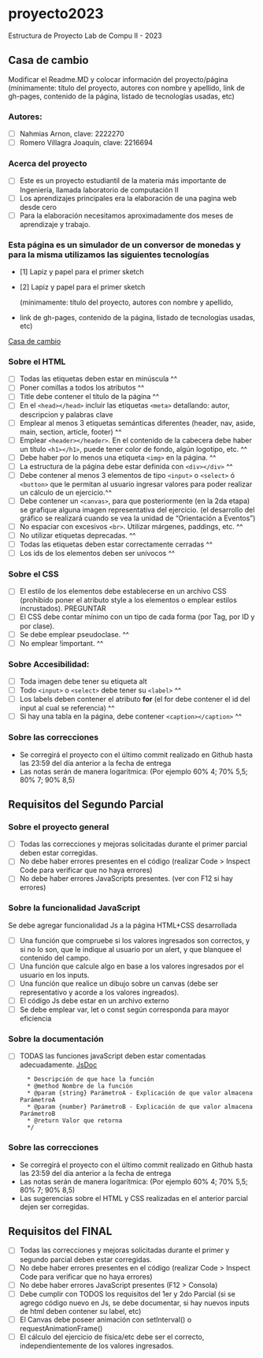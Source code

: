 # proyecto2023
Estructura de Proyecto Lab de Compu II - 2023

## Casa de cambio
Modificar el Readme.MD y colocar información del proyecto/página (mínimamente: título del proyecto, autores con nombre y apellido, 
link de gh-pages, contenido de la página,  listado de tecnologías usadas, etc)

### Autores:
- [ ] Nahmias Arnon, clave: 2222270
- [ ] Romero Villagra Joaquín, clave: 2216694

### Acerca del proyecto
- [ ] Este es un proyecto estudiantil de la materia más importante de Ingeniería, llamada laboratorio de computación II
- [ ] Los aprendizajes principales era la elaboración de una pagina web desde cero
- [ ] Para la elaboración necesitamos aproximadamente dos meses de aprendizaje y trabajo.

### Esta página es un simulador de un conversor de monedas y para la misma utilizamos las siguientes tecnologías
- [1] Lapiz y papel para el primer sketch
- [2] Lapiz y papel para el primer sketch


  (mínimamente: título del proyecto, autores con nombre y apellido,
- link de gh-pages, contenido de la página, listado de tecnologías usadas, etc)

[Casa de cambio](http://localhost:63342/proyecto2023-nahmias_romero/index.html?_ijt=4jbep5pi40uj1v4gtmnvmblrt0)



### Sobre el HTML
- [ ] Todas las etiquetas deben estar en minúscula ^^
- [ ] Poner comillas a todos los atributos ^^
- [ ] Title debe contener el título de la página ^^
- [ ] En el ```<head></head>``` incluir las etiquetas ```<meta>``` detallando: autor, descripcion y palabras clave
- [ ] Emplear al menos 3 etiquetas semánticas diferentes (header, nav, aside, main, section, article, footer) ^^
- [ ] Emplear ```<header></header>```. En el contenido de la cabecera debe haber un título ```<h1></h1>```, puede tener color de fondo, algún logotipo, etc. ^^
- [ ] Debe haber por lo menos una etiqueta ```<img>``` en la página. ^^
- [ ] La estructura de la página debe estar definida con ```<div></div>``` ^^
- [ ] Debe contener al menos 3 elementos de tipo ```<input>``` o ```<select>``` ó ```<button>``` que le permitan al usuario ingresar valores para poder realizar un cálculo de un ejercicio.^^
- [ ] Debe contener un ```<canvas>```, para que posteriormente (en la 2da etapa) se grafique alguna imagen representativa del ejercicio. (el desarrollo del gráfico se realizará cuando se vea la unidad de “Orientación a Eventos”)
- [ ] No espaciar con excesivos ```<br>```. Utilizar márgenes, paddings, etc.  ^^
- [ ] No utilizar etiquetas deprecadas. ^^
- [ ] Todas las etiquetas deben estar correctamente cerradas ^^
- [ ] Los ids de los elementos deben ser unívocos ^^

### Sobre el CSS
- [ ] El estilo de los elementos debe establecerse en un archivo CSS (prohibido poner el atributo
 style a los elementos o emplear estilos incrustados). PREGUNTAR
- [ ] El CSS debe contar mínimo con un tipo de cada forma (por Tag, por ID y por clase).
- [ ] Se debe emplear pseudoclase. ^^
- [ ] No emplear !important. ^^

### Sobre Accesibilidad:
- [ ] Toda imagen debe tener su etiqueta alt 
- [ ] Todo ```<input>``` o ```<select>``` debe tener su ```<label>``` ^^
- [ ] Los labels deben contener el atributo **for** (el for debe contener el id del input al cual se referencia) ^^
- [ ] Si hay una tabla en la página, debe contener ```<caption></caption>``` ^^

### Sobre las correcciones
* Se corregirá el proyecto con el último commit realizado en Github hasta las 23:59 del día anterior a la fecha de entrega
* Las notas serán de manera logarítmica: (Por ejemplo 60% 4; 70% 5,5; 80% 7; 90% 8,5)



## Requisitos del Segundo Parcial

### Sobre el proyecto general
- [ ] Todas las correcciones y mejoras solicitadas durante el primer parcial deben estar corregidas.
- [ ] No debe haber errores presentes en el código (realizar Code > Inspect Code para verificar que no haya errores)
- [ ] No debe haber errores JavaScripts presentes. (ver con F12 si hay errores)

### Sobre la funcionalidad JavaScript
Se debe agregar funcionalidad Js a la página HTML+CSS desarrollada
- [ ] Una función que compruebe si los valores ingresados son correctos, y si no lo son, que le indique al usuario por un alert, y que blanquee el contenido del campo.
- [ ] Una función que calcule algo en base a los valores ingresados por el usuario en los inputs.
- [ ] Una función que realice un dibujo sobre un canvas (debe ser representativo y acorde a los valores ingreados).
- [ ] El código Js debe estar en un archivo externo
- [ ] Se debe emplear var, let o const según corresponda para mayor eficiencia

### Sobre la documentación
- [ ] TODAS las funciones javaScript deben estar comentadas adecuadamente. [JsDoc](https://jsdoc.app/about-getting-started.html)
   ```/**
     * Descripción de que hace la función
     * @method Nombre de la función
     * @param {string} ParámetroA - Explicación de que valor almacena ParámetroA
     * @param {number} ParámetroB - Explicación de que valor almacena ParámetroB
     * @return Valor que retorna
     */
   ```
   
### Sobre las correcciones
* Se corregirá el proyecto con el último commit realizado en Github hasta las 23:59 del día anterior a la fecha de entrega
* Las notas serán de manera logarítmica: (Por ejemplo 60% 4; 70% 5,5; 80% 7; 90% 8,5)
* Las sugerencias sobre el HTML y CSS realizadas en el anterior parcial dejen ser corregidas.

   
## Requisitos del FINAL
- [ ] Todas las correcciones y mejoras solicitadas durante el primer y segundo parcial deben estar corregidas.
- [ ] No debe haber errores presentes en el código (realizar Code > Inspect Code para verificar que no haya errores)
- [ ] No debe haber errores JavaScript presentes (F12 > Consola)
- [ ] Debe cumplir con TODOS los requisitos del 1er y 2do Parcial (si se agrego código nuevo en Js, se debe documentar, si hay nuevos inputs de html deben contener su label, etc)
- [ ] El Canvas debe poseer animación con setInterval() o requestAnimationFrame()
- [ ] El cálculo del ejercicio de física/etc debe ser el correcto, independientemente de los valores ingresados.